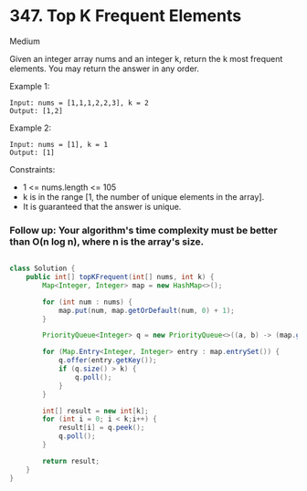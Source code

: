 # 347. Top K Frequent Elements
Medium

Given an integer array nums and an integer k, return the k most frequent elements. You may return the answer in any order.

 

Example 1:
```
Input: nums = [1,1,1,2,2,3], k = 2
Output: [1,2]
```
Example 2:
```
Input: nums = [1], k = 1
Output: [1]
 ```

Constraints:

- 1 <= nums.length <= 105
- k is in the range [1, the number of unique elements in the array].
- It is guaranteed that the answer is unique.
 

### Follow up: Your algorithm's time complexity must be better than O(n log n), where n is the array's size.
```java

class Solution {
    public int[] topKFrequent(int[] nums, int k) {
        Map<Integer, Integer> map = new HashMap<>();

        for (int num : nums) {
            map.put(num, map.getOrDefault(num, 0) + 1);
        }

        PriorityQueue<Integer> q = new PriorityQueue<>((a, b) -> (map.get(a) - map.get(b)));

        for (Map.Entry<Integer, Integer> entry : map.entrySet()) {
            q.offer(entry.getKey());
            if (q.size() > k) {
                q.poll();
            }
        }

        int[] result = new int[k];
        for (int i = 0; i < k;i++) {
            result[i] = q.peek();
            q.poll();
        }

        return result;       
    }
}
```
